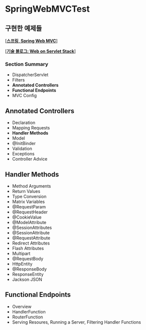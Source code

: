# SpringWebMVCTest
## 구현한 예제들
[[<B>스프링, Spring Web MVC</B>]](https://docs.spring.io/spring-framework/reference/web/webmvc.html)

[[<B>기술 블로그: Web on Servlet Stack</B>]](https://blank001.tistory.com/category/Web%20on%20Servlet%20Stack)

### Section Summary
* DispatcherServlet
* Filters
* <B>Annotated Controllers</B>
* <B>Functional Endpoints</B>
* MVC Config

## Annotated Controllers
* Declaration
* Mapping Requests
* <B>Handler Methods</B>
* Model
* @InitBinder
* Validation
* Exceptions
* Controller Advice

## Handler Methods
* Method Arguments
* Return Values
* Type Conversion
* Matrix Variables
* @RequestParam
* @RequestHeader
* @CookieValue
* @ModelAttribute
* @SessionAttributes
* @SessionAttribute
* @RequestAttribute
* Redirect Attributes
* Flash Attributes
* Multipart
* @RequestBody
* HttpEntity
* @ResponseBody
* ResponseEntity
* Jackson JSON

## Functional Endpoints
* Overview
* HandlerFunction
* RouterFunction
* Serving Resoures, Running a Server, Filtering Handler Functions
